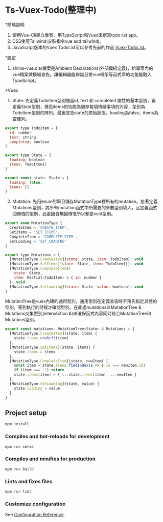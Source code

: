 # Ts-Vuex-Todo(整理中)

*簡略說明

1. 使用Vue-Cli建立專案，用TypeScript和Vuex來撰寫todo list app。
2. CSS使用Tailwind(安裝指令vue add tailwind)。
3. JavaScript版本的Vuex TodoList可以參考先前的作品 [Vuex-TodoList](https://github.com/Kuaruou/Vuex-TodoList)。

*設定
1. shims-vue.d.ts檔案是Ambient Declarations(外部模組定義)，給專案內的vue檔案做模組宣告，讓編輯器能辨識且使vue框架等函式庫的功能能融入TypeScript。

*Vuex
1. State: 先定義TodoItem型別裡面id, text 和 completed 屬性的基本型別，再定義State型別，裡面items的功能為儲存每個待辦事項的內容，型別為TodoItem型別的陣列。最後宣告state的原始狀態，loading為false，items為空陣列。

```javascript
export type TodoItem = {
  id: number
  text: string
  completed: boolean
}

export type State = {
  loading: boolean
  items: TodoItem[]
}

export const state: State = {
  loading: false,
  items: []
}
```

2. Mutation: 先用enum列舉且儲存MutationType裡所有的mutation。接著定義Mutations型別，將所有mutation函式中所需要的參數型別填入，且定義函式回傳值的型別，此處因皆無回傳值所以都是void型別。

```javascript
export enum MutationType {
  CreateItem = 'CREATE_ITEM',
  SetItems = 'SET_ITEMS',
  CompleteItem = 'COMPLETE_ITEM',
  SetLoading = 'SET_LOADING'
}

export type Mutations = {
  [MutationType.CreateItem](state: State, item: TodoItem): void
  [MutationType.SetItems](state: State, item: TodoItem[]): void
  [MutationType.CompleteItem](
    state: State,
    item: Partial<TodoItem> & { id: number }
  ): void
  [MutationType.SetLoading](state: State, value: boolean): void
}
```

MutationTree是vuex內建的通用型別，通用型別在定義宣告時不預先指定具體的型別，等到執行的時候才確認型別。在此處mutations以MutationTree<State> & Mutations交集型別(intersection &)來確保函式內容同時符合MutationTree<State>和Mutations型別。

```javascript
export const mutations: MutationTree<State> & Mutations = {
  [MutationType.CreateItem](state, item) {
    state.items.unshift(item)
  },
  [MutationType.SetItems](state, items) {
    state.items = items
  },
  [MutationType.CompleteItem](state, newItem) {
    const item = state.items.findIndex(s => s.id === newItem.id)
    if (item === -1) return
    state.items[item] = { ...state.items[item], ...newItem }
  },
  [MutationType.SetLoading](state, value) {
    state.loading = value
  }
}
```

## Project setup
```
npm install
```

### Compiles and hot-reloads for development
```
npm run serve
```

### Compiles and minifies for production
```
npm run build
```

### Lints and fixes files
```
npm run lint
```

### Customize configuration
See [Configuration Reference](https://cli.vuejs.org/config/).
